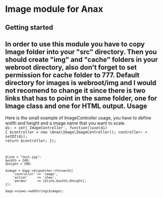 Image module for Anax
========================
Getting started
------------------
In order to use this module you have to copy Image folder into your "src" directory. Then you should create "img" and "cache" folders in your webroot directory, also don't forget to set permission for cache folder to 777. Default directory for images is webroot/img and I would not recomend to change it since there is two links that has to point in the same folder, one for Image class and one for HTML output.
Usage
-------

Here is the small example of ImageController usage, you have to define width and height and a image name that you want to scale.
<code>
	$di->set('ImageController', function() use ($di) {
	    $controller = new \Anax\Image\ImageController();
	    $controller->setDI($di);
	    return $controller;
	});
	
	$link = "test.jpg";
	$width = 240;
	$height = 300;
	
	$image = $app->dispatcher->forward([
		'controller' => 'image',
		'action'     => 'show',
		'params'	 => [$link,$width,$height],
	]);
	
	$app->views->addString($image);
<code/>

